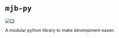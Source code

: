 # `mjb-py`

[![CI](https://github.com/muppetjones/mjb-py/actions/workflows/ci.yaml/badge.svg)](https://github.com/muppetjones/mjb-py/actions/workflows/ci.yaml)

A modular python library to make development easier.
